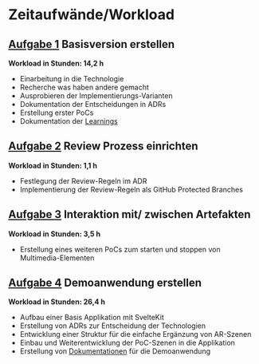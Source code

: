 # Zeitaufwände/Workload

## [Aufgabe 1](https://github.com/mi-classroom/mi-web-technologien-beiboot-ss2023-finnge/issues/2) Basisversion erstellen

**Workload in Stunden: 14,2 h**

* Einarbeitung in die Technologie
* Recherche was haben andere gemacht
* Ausprobieren der Implementierungs-Varianten
* Dokumentation der Entscheidungen in ADRs
* Erstellung erster PoCs
* Dokumentation der [Learnings](../proof-of-concepts/README.md)

## [Aufgabe 2](https://github.com/mi-classroom/mi-web-technologien-beiboot-ss2023-finnge/issues/4) Review Prozess einrichten

**Workload in Stunden: 1,1 h**

* Festlegung der Review-Regeln im ADR
* Implementierung der Review-Regeln als GitHub Protected Branches

## [Aufgabe 3](https://github.com/mi-classroom/mi-web-technologien-beiboot-ss2023-finnge/issues/7) Interaktion mit/ zwischen Artefakten

**Workload in Stunden: 3,5 h**

* Erstellung eines weiteren PoCs zum starten und stoppen von Multimedia-Elementen

## [Aufgabe 4](https://github.com/mi-classroom/mi-web-technologien-beiboot-ss2023-finnge/issues/10) Demoanwendung erstellen

**Workload in Stunden: 26,4 h**

* Aufbau einer Basis Applikation mit SvelteKit
* Erstellung von ADRs zur Entscheidung der Technologien
* Entwicklung einer Struktur für die einfache Ergänzung von AR-Szenen
* Einbau und Weiterentwicklung der PoC-Szenen in die Applikation
* Erstellung von [Dokumentationen](demoanwendung.md) für die Demoanwendung
